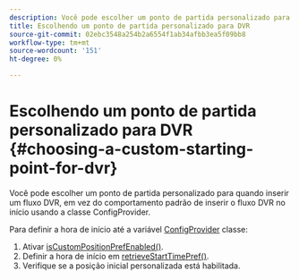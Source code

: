 ```yaml
---
description: Você pode escolher um ponto de partida personalizado para quando inserir um fluxo DVR, em vez do comportamento padrão de inserir o fluxo DVR no início usando a classe ConfigProvider.
title: Escolhendo um ponto de partida personalizado para DVR
source-git-commit: 02ebc3548a254b2a6554f1ab34afbb3ea5f09bb8
workflow-type: tm+mt
source-wordcount: '151'
ht-degree: 0%

---
```


# Escolhendo um ponto de partida personalizado para DVR {#choosing-a-custom-starting-point-for-dvr}

Você pode escolher um ponto de partida personalizado para quando inserir um fluxo DVR, em vez do comportamento padrão de inserir o fluxo DVR no início usando a classe ConfigProvider.

Para definir a hora de início até a variável [ConfigProvider](https://help.adobe.com/en_US/primetime/api/reference_implementation/android/javadoc/com/adobe/primetime/reference/config/ConfigProvider.html) classe:

1. Ativar [isCustomPositionPrefEnabled()](https://help.adobe.com/en_US/primetime/api/reference_implementation/android/javadoc/com/adobe/primetime/reference/config/ConfigProvider.html#isCustomPositionPrefEnabled()).
1. Definir a hora de início em [retrieveStartTimePref()](https://help.adobe.com/en_US/primetime/api/reference_implementation/android/javadoc/com/adobe/primetime/reference/config/IPlaybackConfig.html#iretrieveStartTimePref()).
1. Verifique se a posição inicial personalizada está habilitada.
